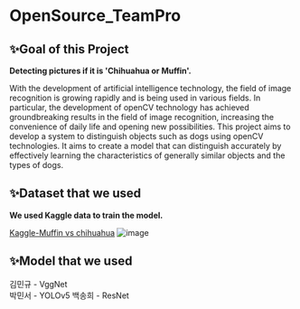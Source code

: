 # OpenSource_TeamPro
## ✨Goal of this Project 
<b>Detecting pictures if it is 'Chihuahua or Muffin'.</b>  

With the development of artificial intelligence technology, the field of image recognition is growing rapidly and is being used in various fields. In particular, the development of openCV technology has achieved groundbreaking results in the field of image recognition, increasing the convenience of daily life and opening new possibilities.
This project aims to develop a system to distinguish objects such as dogs using openCV technologies. It aims to create a model that can distinguish accurately by effectively learning the characteristics of generally similar objects and the types of dogs.

## ✨Dataset that we used
<b>We used Kaggle data to train the model.</b>  

[Kaggle-Muffin vs chihuahua](https://www.kaggle.com/datasets/samuelcortinhas/muffin-vs-chihuahua-image-classification) 
![image](https://github.com/user-attachments/assets/fcefcfc4-54c5-43aa-8394-cb1c3c6586b6)

## ✨Model that we used
김민규 - VggNet   
박민서 - YOLOv5
백송희 - ResNet

